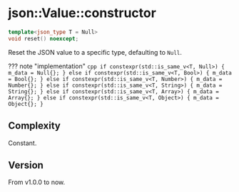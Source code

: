 # **json::Value::constructor**

```cpp
template<json_type T = Null>
void reset() noexcept;
```

Reset the JSON value to a specific type, defaulting to `Null`.

??? note "implementation"
    ```cpp
    if constexpr(std::is_same_v<T, Null>) {
        m_data = Null{};
    } else if constexpr(std::is_same_v<T, Bool>) {
        m_data = Bool{};
    } else if constexpr(std::is_same_v<T, Number>) {
        m_data = Number{};
    } else if constexpr(std::is_same_v<T, String>) {
        m_data = String{};
    } else if constexpr(std::is_same_v<T, Array>) {
        m_data = Array{};
    } else if constexpr(std::is_same_v<T, Object>) {
        m_data = Object{};
    }
    ```

## Complexity

Constant.

## Version

From v1.0.0 to now.


